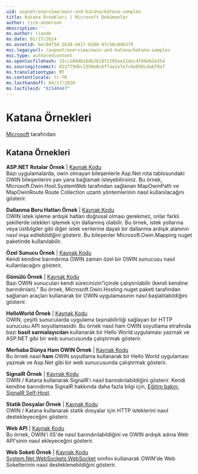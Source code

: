 ```yaml
---
uid: aspnet/overview/owin-and-katana/katana-samples
title: Katana Örnekleri | Microsoft Dokümanlar
author: rick-anderson
description: ''
ms.author: riande
ms.date: 01/17/2014
ms.assetid: bec04f5d-2638-4417-b288-97c58c8d6379
msc.legacyurl: /aspnet/overview/owin-and-katana/katana-samples
msc.type: authoredcontent
ms.openlocfilehash: 15cc1084b16db2619f2295ee21dec4f49eb2e354
ms.sourcegitcommit: 022f79dbc1350e0c6ffaa1e7e7c6e850cdabf9af
ms.translationtype: MT
ms.contentlocale: tr-TR
ms.lasthandoff: 04/17/2020
ms.locfileid: "81540447"
---
```

# <a name="katana-samples"></a>Katana Örnekleri

[Microsoft](https://github.com/microsoft) tarafından

## <a name="katana-samples"></a>Katana Örnekleri

**ASP.NET Rotalar Örnek** | [Kaynak Kodu](https://github.com/aspnet/samples/tree/master/samples/aspnet/Katana/AspNetRoutes)  
Bazı uygulamalarda, owin olmayan bileşenlerle Asp.Net rota tablosundaki OWIN bileşenlerini yan yana bağlamak isteyebilirsiniz. Bu örnek, Microsoft.Owin.Host.SystemWeb tarafından sağlanan MapOwinPath ve MapOwinRoute Route Collection uzantı yöntemlerinin nasıl kullanılacağını gösterir.

**Dallanma Boru Hatları Örnek** | [Kaynak Kodu](https://github.com/aspnet/samples/tree/master/samples/aspnet/Katana/BranchingPipelines)  
OWIN istek işleme ardışık hatları doğrusal olması gerekmez, onlar farklı şekillerde istekleri işlemek için dallanmış olabilir. Bu örnek, istek yollarına veya üstbilgiler gibi diğer istek verilerine dayalı bir dallanma ardışık alanının nasıl inşa edilebildiğini gösterir. Bu bileşenler Microsoft.Owin.Mapping nuget paketinde kullanılabilir.

**Özel Sunucu Örnek** | [Kaynak Kodu](https://github.com/aspnet/samples/tree/master/samples/aspnet/Katana/CustomServer)   
Kendi kendine barındırma OWIN zaman özel bir OWIN sunucusu nasıl kullanılacağını gösterir.

**Gömülü Örnek** | [Kaynak Kodu](https://github.com/aspnet/samples/tree/master/samples/aspnet/Katana/Embedded)  
Bazı OWIN sunucuları kendi sürecinizin&quot;içinde çalıştırılabilir (kendi kendine barındırılan).&quot; Bu örnek, Microsoft.Owin.Hosting nuget paketi tarafından sağlanan araçları kullanarak bir OWIN uygulamasının nasıl başlatılabildiğini gösterir.

**HelloWorld Örnek** | [Kaynak Kodu](https://github.com/aspnet/samples/tree/master/samples/aspnet/Katana/HelloWorld)  
OWIN, çeşitli sunucularda uygulama taşınabilirliği sağlayan bir HTTP sunucusu API soyutlamasidir. Bu örnek nasıl ham OWIN soyutlama etrafında bazı **basit sarmalayıcıları** kullanarak bir Hello World uygulaması yazmak ve ASP.NET gibi bir web sunucusunda çalıştırmak gösterir.

**Merhaba Dünya Ham OWIN Örnek** | [Kaynak Kodu](https://github.com/aspnet/samples/tree/master/samples/aspnet/Katana/HelloWorldRawOwin)  
Bu örnek nasıl **ham** OWIN soyutlama kullanarak bir Hello World uygulaması yazmak ve Asp.Net gibi bir web sunucusunda çalıştırmak gösterir.

**SignalR Örnek** | [Kaynak Kodu](https://github.com/aspnet/samples/tree/master/samples/aspnet/Katana/SignalR)  
OWIN / Katana kullanarak SignalR'ı nasıl barındırılabildiğini gösterir. Kendi kendine barındırma SignalR hakkında daha fazla bilgi için, [Eğitim bakın: SignalR Self-Host](../../../signalr/overview/deployment/tutorial-signalr-self-host.md).

**Statik Dosyalar Örnek** | [Kaynak Kodu](https://github.com/aspnet/samples/tree/master/samples/aspnet/Katana/StaticFilesSample)   
OWIN / Katana kullanarak statik dosyalar için HTTP isteklerini nasıl destekleyeceğini gösterir.

**Web API** | [Kaynak Kodu](https://github.com/aspnet/samples/tree/master/samples/aspnet/Katana/WebApi)   
Bu örnek, OWIN'i IIS'de nasıl barındırılabildiğini ve OWIN ardışık adına Web API'sinin nasıl ekleyeceğini gösterir.

**Web Soketi Örnek** | [Kaynak Kodu](https://github.com/aspnet/samples/tree/master/samples/aspnet/Katana/WebSocketSample)   
[System.Net.WebSockets.WebSocket](https://msdn.microsoft.com/library/system.net.websockets.websocket(v=vs.110).aspx) sınıfını kullanarak OWIN'de Web Soketlerinin nasıl desteklenebildiğini gösterir.
